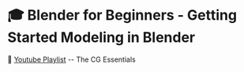 # :mortar_board: Blender for Beginners - Getting Started Modeling in Blender

:link: [Youtube Playlist](https://www.youtube.com/playlist?list=PL0LADxPpmXN7xXkosUQM5zMq-R5Sm8GgU) -- The CG Essentials
